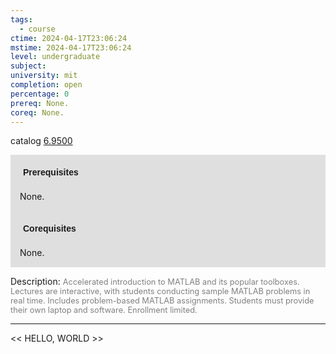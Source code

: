 ```yaml
---
tags:
  - course
ctime: 2024-04-17T23:06:24
mstime: 2024-04-17T23:06:24
level: undergraduate
subject: 
university: mit
completion: open
percentage: 0
prereq: None.
coreq: None.
---
```


catalog [6.9500](http://student.mit.edu/catalog/m6e.html#6.9500)

<span style="display: block; padding: 15px; background-color: rgb(100, 100, 100, 0.2);"><font id="m_prereq3442_0" style="display: block; font-family: Arial, sans-serif; font-weight: bold; padding: 5px">Prerequisites</font><br><span id="prereq3442_0">None.</span></span>
<span style="display: block; padding: 15px; background-color: rgb(100, 100, 100, 0.2);"><font id="m_coreq3442_0" style="display: block; font-family: Arial, sans-serif; font-weight: bold; padding: 5px">Corequisites</font><br><span id="coreq3442_0">None.</span></span>

<font style="">Description:</font>
<font style="color: grey; font-size: 0.8rem;">Accelerated introduction to MATLAB and its popular toolboxes. Lectures are interactive, with students conducting sample MATLAB problems in real time. Includes problem-based MATLAB assignments. Students must provide their own laptop and software. Enrollment limited.</font>



---

<< HELLO, WORLD >>
